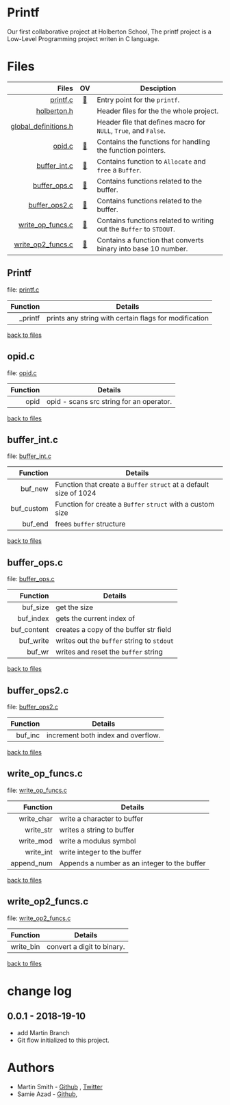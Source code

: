 # Printf
Our first collaborative project at Holberton School, The printf project
is a Low-Level Programming project writen in C language.


# Files

|   Files| OV | Desciption |
|--:|:-:|---|
| [printf.c](./printf.c) | [📌](#printf) | Entry point for the `printf`. |
|  [holberton.h](./holberton.c) |   | Header files for the the whole project. |
| [global_definitions.h](./global_definitions.h) |  | Header file that defines macro for `NULL`, `True`, and `False`. |
| [opid.c](./opid.c) | [📌](#opid-c) | Contains the functions for handling the function pointers. |
| [buffer_int.c](./buffer_int.c) | [📌](#buffer_int-c) | Contains function to `Allocate` and `free` a `Buffer`. |
| [buffer_ops.c](./buffer_ops.c) | [📌](buffer_ops-c) | Contains functions related to the buffer. |
| [buffer_ops2.c](./buffer_ops2.c) | [📌](#buffer_ops2-c) | Contains functions related to the buffer. |
| [write_op_funcs.c](./write_op_funcs.c) | [📌](write_op_funcs-c) | Contains functions related to writing out the `Buffer` to `STDOUT`. |
| [write_op2_funcs.c](write_op2_funcs.c) | [📌](write_op2_funcs-c) | Contains a function that converts binary into base 10 number. |



## Printf

file: [printf.c](./printf.c)

| Function | Details                                               |
| -------: | ----------------------------------------------------- |
|  _printf | prints any string with certain flags for modification |



[back to files](#Files)



## opid.c

file: [opid.c](./opid.c)


| Function | Details                                  |
| -------: | ---------------------------------------- |
|     opid | opid - scans src string for an operator. |



[back to files](#Files)

## buffer_int.c  

file: [buffer_int.c](./buffer_int.c)  


|   Function | Details                                                      |
| ---------: | ------------------------------------------------------------ |
|    buf_new | Function that create a `Buffer` `struct` at a default size of 1024 |
| buf_custom | Function for create a `Buffer` `struct` with a custom size   |
|    buf_end | frees `buffer` structure                                     |


[back to files](#Files)

## buffer_ops.c  

file: [buffer_ops.c](./buffer_ops.c)  


|    Function | Details                                    |
| ----------: | ------------------------------------------ |
|    buf_size | get the size                               |
|   buf_index | gets the current index of                  |
| buf_content | creates a copy of the buffer str field     |
|   buf_write | writes out the `buffer` string to `stdout` |
|      buf_wr | writes and reset the `buffer` string       |

[back to files](#Files)



## buffer_ops2.c 

file: [buffer_ops2.c](./buffer_ops2.c)  


| Function | Details                            |
| -------: | ---------------------------------- |
|  buf_inc | increment both index and overflow. |

[back to files](#Files)

## write_op_funcs.c 

file: [write_op_funcs.c](./write_op_funcs.c)


|   Function | Details                                      |
| ---------: | -------------------------------------------- |
| write_char | write a character to buffer                  |
|  write_str | writes a string to buffer                    |
|  write_mod | write a modulus symbol                       |
|  write_int | write integer to the buffer                  |
| append_num | Appends a number as an integer to the buffer |



[back to files](#Files)

## write_op2_funcs.c 

file: [write_op2_funcs.c](./write_op2_funcs.c)


|  Function | Details                    |
| --------: | -------------------------- |
| write_bin | convert a digit to binary. |



[back to files](#Files)


# change log

## 0.0.1 - 2018-19-10
- add Martin Branch
- Git flow initialized to this project.



# Authors

- Martin Smith - [Github](http://github.com/Ostoyae) , [Twitter](https://twitter.com/@_Ostoyae)
- Samie Azad - [Github](https://github.com/sazad44), 